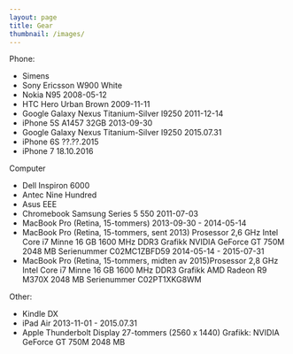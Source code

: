 ```yaml
---
layout: page
title: Gear
thumbnail: /images/
---
```


Phone:
- Simens 
- Sony Ericsson W900 White
- Nokia N95 2008-05-12
- HTC Hero Urban Brown 2009-11-11 
- Google Galaxy Nexus Titanium-Silver I9250 2011-12-14
- iPhone 5S A1457 32GB 2013-09-30
- Google Galaxy Nexus Titanium-Silver I9250 2015.07.31
- iPhone 6S ??.??.2015
- iPhone 7 18.10.2016

Computer
- Dell Inspiron 6000
- Antec Nine Hundred
- Asus EEE
- Chromebook Samsung Series 5 550 2011-07-03
- MacBook Pro (Retina, 15-tommers) 2013-09-30 - 2014-05-14
- MacBook Pro (Retina, 15-tommers, sent 2013) Prosessor 2,6 GHz Intel Core i7 Minne 16 GB 1600 MHz DDR3 Grafikk NVIDIA GeForce GT 750M 2048 MB Serienummer C02MC1ZBFD59 2014-05-14 - 2015-07-31
- MacBook Pro (Retina, 15-tommers, midten av 2015)Prosessor 2,8 GHz Intel Core i7 Minne 16 GB 1600 MHz DDR3 Grafikk AMD Radeon R9 M370X 2048 MB Serienummer C02PT1XKG8WM

Other:
- Kindle DX
- iPad Air 2013-11-01 - 2015.07.31
- Apple Thunderbolt Display 27-tommers (2560 x 1440) Grafikk: NVIDIA GeForce GT 750M 2048 MB
